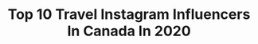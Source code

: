 ---
title: Top 10 Travel Instagram Influencers In Canada In 2020
description: >-
  Find top travel Instagram influencers in Canada in 2020. Most popular hashtags: #ootd #quebec #bethelight #explorecanada.
platform: Instagram
profiles:
  - username: "theadventurousgal"
    fullname: >-
      Stephanie Parish
    location: "Canada"
    followers: 7325
    engagement: 1830
    commentsToLikes: 0.173343
    id: ckaot2aqmu22q0i78a0m9qk4t
    verified: false
    hashtags: "#visitbali, #travelflorida, #getoutsidemore, #domestictravel"
  - username: "rejeannemartin"
    fullname: >-
      r e j
    location: "Canada"
    followers: 7516
    engagement: 1559
    commentsToLikes: 1.792211
    id: ckaoubbr1zmbc0i78ep046353
    verified: false
    hashtags: "#bancroft, #mothersday, #ontariobusiness, #momsofig"
  - username: "deannawoo"
    fullname: >-
      Deanna Woo: Vancouver Foodie
    location: "Canada"
    followers: 19969
    engagement: 830
    commentsToLikes: 0.575651
    id: ck0vv5ehynmlc0i19v5dv41dt
    verified: false
    hashtags: "#kyotoeats, #friesforgood, #japan, #supportlocalbusinesses"
  - username: "alicedlee"
    fullname: >-
      𝓐𝓵𝓲𝓬𝓮
    location: "Canada"
    followers: 35171
    engagement: 757
    commentsToLikes: 0.102569
    id: ck1364tzc4r480i19wyysbfic
    verified: false
    hashtags: "#monamourflowers, #fashionnovaambassador, #liketkit, #ootd"
  - username: "journeyofralu"
    fullname: >-
      🌹 RALU OPREAN | Travel 🌹
    location: "Canada"
    followers: 2439
    engagement: 2168
    commentsToLikes: 0.309274
    id: ckaos4th2q38u0i784deqer96
    verified: false
    hashtags: "#toronto, #abmtravelbug, #damestravel, #hamilton"
  - username: "hey.pj"
    fullname: >-
      Michelle Pija ✈ Travel
    location: "Canada"
    followers: 5397
    engagement: 1273
    commentsToLikes: 0.139684
    id: ckapb61q1ypal0i78bwdol5lh
    verified: false
    hashtags: "#greatcoronaescape"
  - username: "thelosttwo"
    fullname: >-
      CLAUDIA & KAAN
    location: "Canada"
    followers: 115272
    engagement: 454
    commentsToLikes: 0.055806
    id: ck0tt21xk0thk0i197hqwq18b
    verified: false
    hashtags: "#womensday, #explorebali, #colonial, #naturetherapy"
  - username: "normelnomads"
    fullname: >-
      Norm&Mel | Travel Couple
    location: "Canada"
    followers: 3733
    engagement: 2055
    commentsToLikes: 0.143632
    id: ckaozrx8zn4xx0i780nawyun9
    verified: false
    hashtags: "#hikingadventure, #discovercanada, #coupletravels, #travelust"
  - username: "stephaniebureau"
    fullname: >-
      STÉPHANIE
    location: "Canada"
    followers: 28845
    engagement: 564
    commentsToLikes: 0.167833
    id: ck14iqlm2gqjb0i19mfr4kely
    verified: false
    hashtags: "#coffeetime, #spaday, #villa, #expediaapp"
  - username: "shalini_matt"
    fullname: >-
      Shaluuu🌹
    location: "Canada"
    followers: 2746
    engagement: 2812
    commentsToLikes: 0.087200
    id: ck6uernicsp5o0j71ntftvyov
    verified: false
    hashtags: "#modelling, #photoshoot, #models, #flashbackformal"
---